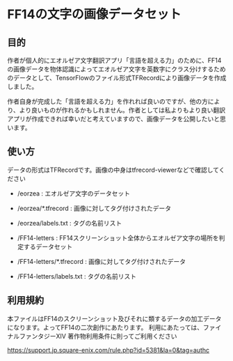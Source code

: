 # FF14の文字の画像データセット

## 目的

作者が個人的にエオルゼア文字翻訳アプリ「言語を超える力」のために、FF14の画像データを物体認識によってエオルゼア文字を英数字にクラス分けするためのデータとして、TensorFlowのファイル形式TFRecordにより画像データを作成しました。

作者自身が完成した「言語を超える力」を作れれば良いのですが、他の方により、より良いものが作れるかもしれません。作者としては私よりもより良い翻訳アプリが作成できれば幸いだと考えていますので、画像データを公開したいと思います。

## 使い方

データの形式はTFRecordです。画像の中身はtfrecord-viewerなどで確認してください

- /eorzea : エオルゼア文字のデータセット
- /eorzea/*.tfrecord : 画像に対してタグ付けされたデータ
- /eorzea/labels.txt : タグの名前リスト

- /FF14-letters : FF14スクリーンショット全体からエオルゼア文字の場所を判定するデータセット
- /FF14-letters/*.tfrecord : 画像に対してタグ付けされたデータ
- /FF14-letters/labels.txt : タグの名前リスト

## 利用規約

本ファイルはFF14のスクリーンショット及びそれに類するデータの加工データになります。よってFF14の二次創作にあたります。
利用にあたっては、ファイナルファンタジーXIV 著作物利用条件に則ってご利用ください

<https://support.jp.square-enix.com/rule.php?id=5381&la=0&tag=authc>

